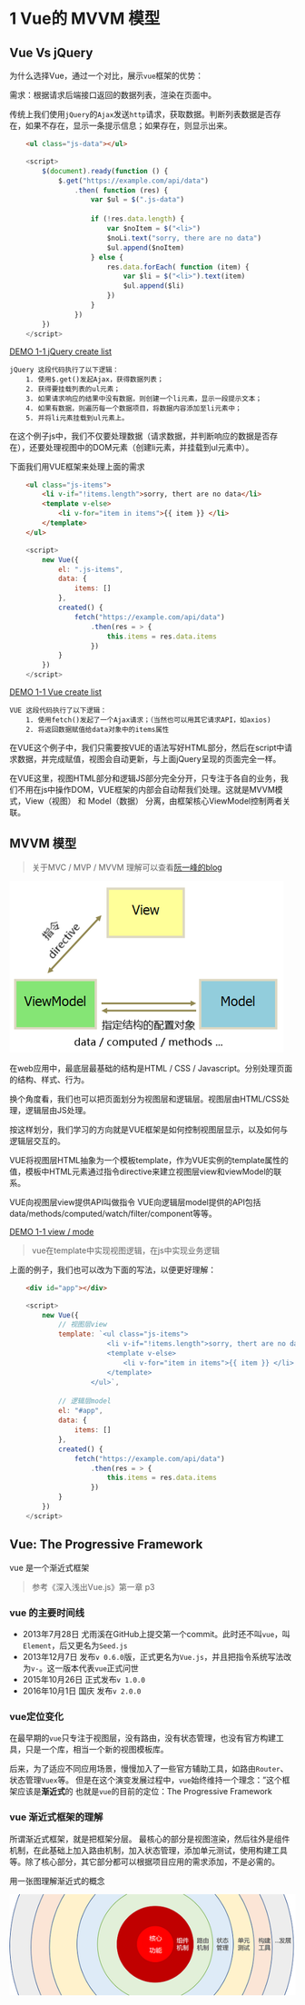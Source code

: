 
# 1 Vue的 MVVM 模型

## Vue Vs jQuery

为什么选择Vue，通过一个对比，展示`vue`框架的优势：

需求：根据请求后端接口返回的数据列表，渲染在页面中。

传统上我们使用`jQuery`的`Ajax`发送`http`请求，获取数据。判断列表数据是否存在，如果不存在，显示一条提示信息；如果存在，则显示出来。
```html
    <ul class="js-data"></ul>
```
```js
    <script>
        $(document).ready(function () {
            $.get("https://example.com/api/data")
                .then( function (res) {
                    var $ul = $(".js-data")

                    if (!res.data.length) {
                        var $noItem = $("<li>")
                        $noLi.text("sorry, there are no data")
                        $ul.append($noItem)
                    } else {
                        res.data.forEach( function (item) {
                            var $li = $("<li>").text(item)
                            $ul.append($li)
                        })
                    }
                })
        })
    </script>
```
[DEMO 1-1 jQuery create list](https://jsrun.net/xEXKp/edit)

    jQuery 这段代码执行了以下逻辑：
        1. 使用$.get()发起Ajax，获得数据列表；
        2. 获得要挂载列表的ul元素；
        3. 如果请求响应的结果中没有数据，则创建一个li元素，显示一段提示文本；
        4. 如果有数据，则遍历每一个数据项目，将数据内容添加至li元素中；
        5. 并将li元素挂载到ul元素上。

在这个例子js中，我们不仅要处理数据（请求数据，并判断响应的数据是否存在），还要处理视图中的DOM元素（创建li元素，并挂载到ul元素中）。

下面我们用VUE框架来处理上面的需求
``` html
    <ul class="js-items">
        <li v-if="!items.length">sorry, thert are no data</li>
        <template v-else>
            <li v-for="item in items">{{ item }} </li>
        </template>
    </ul>
```
```js
    <script>
        new Vue({
            el: ".js-items",
            data: {
                items: []
            },
            created() {
                fetch("https://example.com/api/data")
                    .then(res = > {
                        this.items = res.data.items
                    })
            }
        })
    </script>
```
[DEMO 1-1 Vue create list](https://jsrun.net/tEXKp/edit)

    VUE 这段代码执行了以下逻辑：
        1. 使用fetch()发起了一个Ajax请求；（当然也可以用其它请求API，如axios)
        2. 将返回数据赋值给data对象中的items属性

在VUE这个例子中，我们只需要按VUE的语法写好HTML部分，然后在script中请求数据，并完成赋值，视图会自动更新，与上面jQuery呈现的页面完全一样。

在VUE这里，视图HTML部分和逻辑JS部分完全分开，只专注于各自的业务，我们不用在js中操作DOM，VUE框架的内部会自动帮我们处理。这就是MVVM模式，View（视图） 和 Model（数据） 分离，由框架核心ViewModel控制两者关联。

## MVVM 模型
>关于MVC / MVP / MVVM  理解可以查看[阮一峰的blog](http://www.ruanyifeng.com/blog/2015/02/mvcmvp_mvvm.html)

![VUE框架模型](./image/mvvm.png)

在web应用中，最底层最基础的结构是HTML / CSS / Javascript。分别处理页面的结构、样式、行为。

换个角度看，我们也可以把页面划分为视图层和逻辑层。视图层由HTML/CSS处理，逻辑层由JS处理。

按这样划分，我们学习的方向就是VUE框架是如何控制视图层显示，以及如何与逻辑层交互的。

VUE将视图层HTML抽象为一个模板template，作为VUE实例的template属性的值，模板中HTML元素通过指令directive来建立视图层view和viewModel的联系。

VUE向视图层view提供API叫做指令
VUE向逻辑层model提供的API包括data/methods/computed/watch/filter/component等等。

[DEMO 1-1 view  / mode](https://jsrun.net/nEXKp/edit)

>vue在template中实现视图逻辑，在js中实现业务逻辑

上面的例子，我们也可以改为下面的写法，以便更好理解：
```html
    <div id="app"></div>
```
```js
    <script>
        new Vue({
            // 视图层view
            template: `<ul class="js-items">
                        <li v-if="!items.length">sorry, thert are no data</li>
                        <template v-else>
                            <li v-for="item in items">{{ item }} </li>
                        </template>
                    </ul>`,

            // 逻辑层model
            el: "#app",
            data: {
                items: []
            },
            created() {
                fetch("https://example.com/api/data")
                    .then(res = > {
                        this.items = res.data.items
                    })
            }
        })
    </script>
```

## Vue: The Progressive Framework
vue 是一个渐近式框架
> 参考《深入浅出Vue.js》第一章 p3

### vue 的主要时间线

- 2013年7月28日 尤雨溪在GitHub上提交第一个commit。此时还不叫`vue`，叫`Element`，后又更名为`Seed.js`
- 2013年12月7日 发布`v 0.6.0`版，正式更名为`Vue.js`，并且把指令系统写法改为`v-`。这一版本代表`vue`正式问世
- 2015年10月26日 正式发布`v 1.0.0`
- 2016年10月1日 国庆 发布`v 2.0.0`

### vue定位变化

在最早期的`vue`只专注于视图层，没有路由，没有状态管理，也没有官方构建工具，只是一个库，相当一个新的视图模板库。

后来，为了适应不同应用场景，慢慢加入了一些官方辅助工具，如路由`Router`、状态管理`Vuex`等。
但是在这个演变发展过程中，`vue`始终维持一个理念：”这个框架应该是**渐近式**的
也就是`vue`的目前的定位：The Progressive Framework

### vue 渐近式框架的理解

所谓渐近式框架，就是把框架分层。
最核心的部分是视图渲染，然后往外是组件机制，在此基础上加入路由机制，加入状态管理，添加单元测试，使用构建工具等。除了核心部分，其它部分都可以根据项目应用的需求添加，不是必需的。

用一张图理解渐近式的概念

![VUE框架模型](./image/framework.png)



